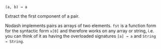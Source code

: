 `(a, b) → a`

Extract the first component of a pair.

Nodash implements pairs as arrays of two elements. `fst` is a function form for the
syntactic form `x[0]` and therefore works on any array or string, i.e. you can
think of it as having the overloaded signatures `[a] → a` and `String → String`.
